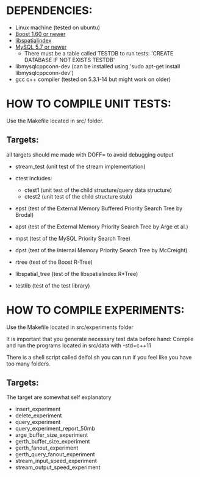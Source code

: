DEPENDENCIES:
=============

- Linux machine (tested on ubuntu)
- [Boost 1.60 or newer](http://www.boost.org/users/history/version_1_60_0.html)
- [libspatialindex](https://github.com/libspatialindex/libspatialindex/wiki/1.-Getting-Started)
- [MySQL 5.7 or newer](http://dev.mysql.com/doc/refman/5.7/en/installing.html)
  - There must be a table called TESTDB to run tests: 'CREATE DATABASE IF NOT EXISTS TESTDB'
- libmysqlcppconn-dev (can be installed using 'sudo apt-get install libmysqlcppconn-dev')
- gcc c++ compiler (tested on 5.3.1-14 but might work on older)

HOW TO COMPILE UNIT TESTS:
==========================

Use the Makefile located in src/ folder.

Targets:
--------

all targets should me made with DOFF= to avoid debugging output

- stream_test (unit test of the stream implementation)
- ctest includes:
  - ctest1 (unit test of the child structure/query data structure)
  - ctest2 (unit test of the child structure stub)

- epst (test of the External Memory Buffered Priority Search Tree by Brodal)
- apst (test of the External Memory Priority Search Tree by Arge et al.)
- mpst (test of the MySQL Priority Search Tree)
- dpst (test of the Internal Memory Priority Search Tree by McCreight)
- rtree (test of the Boost R-Tree)
- libspatial_tree (test of the libspatialindex R*Tree)
- testlib (test of the test library)

HOW TO COMPILE EXPERIMENTS:
===========================

Use the Makefile located in src/experiments folder

It is important that you generate necessary test data before hand:
Compile and run the programs located in src/data with -std=c++11

There is a shell script called delfol.sh you can run if you feel like you have too many folders.

Targets:
--------

The target are somewhat self explanatory

- insert_experiment
- delete_experiment
- query_experiment
- query_experiment_report_50mb
- arge_buffer_size_experiment
- gerth_buffer_size_experiment
- gerth_fanout_experiment
- gerth_query_fanout_experiment
- stream_input_speed_experiment
- stream_output_speed_experiment
